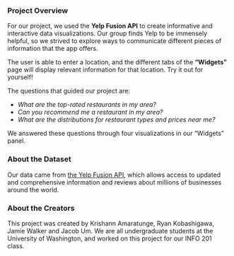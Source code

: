 ### Project Overview
For our project, we used the **Yelp Fusion API** to create informative and interactive data visualizations. Our group finds Yelp to be immensely helpful, so we strived to explore ways to communicate different pieces of information that the app offers.

The user is able to enter a location, and the different tabs of the **“Widgets”** page will display relevant information for that location. Try it out for yourself!

The questions that guided our project are:
  - *What are the top-rated restaurants in my area?*
  - *Can you recommend me a restaurant in my area?*
  - *What are the distributions for restaurant types and prices near me?*

We answered these questions through four visualizations in our “Widgets” panel.

### About the Dataset
Our data came from [the Yelp Fusion API](https://www.yelp.com/developers/faq), which allows access to updated and comprehensive information and reviews about millions of businesses around the world.

### About the Creators
This project was created by Krishann Amaratunge, Ryan Kobashigawa, Jamie Walker and Jacob Um. We are all undergraduate students at the University of Washington, and worked on this project for our INFO 201 class.
